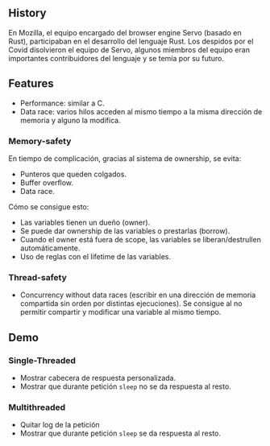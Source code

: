 ## History

En Mozilla, el equipo encargado del browser engine Servo (basado en Rust), participaban en el desarrollo del lenguaje Rust.
Los despidos por el Covid disolvieron el equipo de Servo, algunos miembros del equipo eran importantes contribuidores del lenguaje y se temía por su futuro.

## Features

- Performance: similar a C.
- Data race: varios hilos acceden al mismo tiempo a la misma dirección de memoria y alguno la modifica.

### Memory-safety

En tiempo de complicación, gracias al sistema de ownership, se evita:

- Punteros que queden colgados.
- Buffer overflow.
- Data race.

Cómo se consigue esto:

- Las variables tienen un dueño (owner).
- Se puede dar ownership de las variables o prestarlas (borrow).
- Cuando el owner está fuera de scope, las variables se liberan/destrullen automáticamente.
- Uso de reglas con el lifetime de las variables.

### Thread-safety

- Concurrency without data races (escribir en una dirección de memoria compartida sin orden por distintas ejecuciones). Se consigue al no permitir compartir y modificar una variable al mismo tiempo.

## Demo

### Single-Threaded

- Mostrar cabecera de respuesta personalizada.
- Mostrar que durante petición `sleep` no se da respuesta al resto.

### Multithreaded

- Quitar log de la petición
- Mostrar que durante petición `sleep` se da respuesta al resto.
